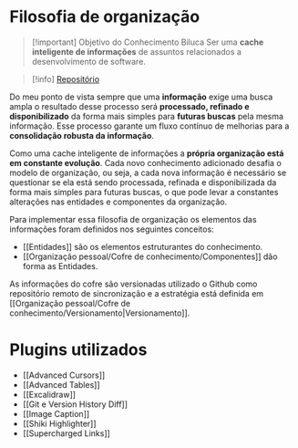 # Filosofia de organização

> [!important] Objetivo do Conhecimento Biluca
> Ser uma **cache inteligente de informações** de assuntos relacionados a desenvolvimento de software.
> 

> [!info] [Repositório](https://github.com/BrunoBiluca/biluca-knowledge)

Do meu ponto de vista sempre que uma **informação** exige uma busca ampla o resultado desse processo será **processado, refinado e disponibilizado** da forma mais simples para **futuras buscas** pela mesma informação. Esse processo garante um fluxo contínuo de melhorias para a **consolidação robusta da informação**.

Como uma cache inteligente de informações a **própria organização está em constante evolução**. Cada novo conhecimento adicionado desafia o modelo de organização, ou seja, a cada nova informação é necessário se questionar se ela está sendo processada, refinada e disponibilizada da forma mais simples para futuras buscas, o que pode levar a constantes alterações nas entidades e componentes da organização.

Para implementar essa filosofia de organização os elementos das informações foram definidos nos seguintes conceitos:

- [[Entidades]] são os elementos estruturantes do conhecimento.
- [[Organização pessoal/Cofre de conhecimento/Componentes]] dão forma as Entidades.

As informações do cofre são versionadas utilizado o Github como repositório remoto de sincronização e a estratégia está definida em [[Organização pessoal/Cofre de conhecimento/Versionamento|Versionamento]].

# Plugins utilizados

- [[Advanced Cursors]]
- [[Advanced Tables]]
- [[Excalidraw]]
- [[Git e Version History Diff]]
- [[Image Caption]]
- [[Shiki Highlighter]]
- [[Supercharged Links]]